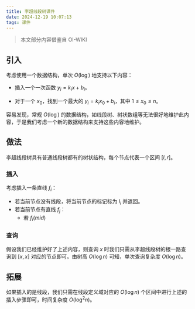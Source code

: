 ```yaml
---
title: 李超线段树课件
date: 2024-12-19 10:07:13
tags: 课件
---
```


> 本文部分内容借鉴自 OI-WIKI

## 引入

考虑使用一个数据结构，单次 $O(\log)$ 地支持以下内容：

- 插入一个一次函数 $y_i=k_ix+b_i$。

- 对于一个 $x_0$，找到一个最大的 $y_i=k_ix_0+b_i$，其中 $1\le x_0 \le n$。

容易发现，常规 $O(\log)$ 的数据结构，如线段树、树状数组等无法很好地维护此内容，于是我们考虑一个新的数据结构来支持这些内容地维护。

## 做法

李超线段树具有普通线段树都有的树状结构，每个节点代表一个区间 $[l,r]$。

### 插入

考虑插入一条直线 $f_i$：

- 若当前节点没有线段，将当前节点的标记标为 $l_i$ 并返回。
- 若当前节点有直线 $f_j$：
  - 若 $f_i(mid)$

### 查询

假设我们已经维护好了上述内容，则查询 $x$ 时我们只需从李超线段树的根一路查询到 $[x,x]$ 对应的节点即可。由树高 $O(\log n)$ 可知，单次查询复杂度 $O(\log n)$。

## 拓展

如果插入的是线段，我们只需在线段定义域对应的 $O(\log n)$ 个区间中进行上述的插入步骤即可，时间复杂度 $O(\log ^2 n)$。
